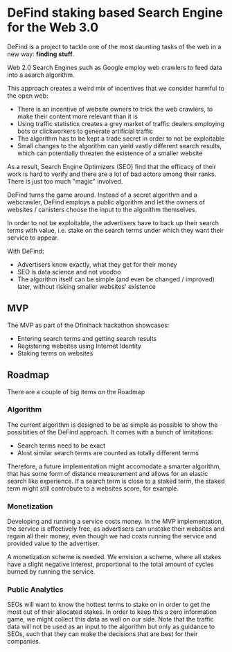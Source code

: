 # DeFind staking based Search Engine for the Web 3.0

DeFind is a project to tackle one of the most daunting tasks of the web in a new way: **finding stuff**.


Web 2.0 Search Engines such as Google employ web crawlers to feed data into a search algorithm.

This approach creates a weird mix of incentives that we consider harmful to the open web:

- There is an incentive of website owners to trick the web crawlers, to make their content more relevant than it is
- Using traffic statistics creates a grey market of traffic dealers employing bots or clickworkers to generate artificial traffic
- The algorithm has to be kept a trade secret in order to not be exploitable
- Small changes to the algorithm can yield vastly different search results, which can potentially threaten the existence of a smaller website

As a result, Search Engine Optimizers (SEO) find that the efficacy of their work is hard to verify and there are a lot of bad actors among their ranks.
There is just too much "magic" involved.


DeFind turns the game around.
Instead of a secret algorithm and a webcrawler, DeFind employs a public algorithm and let the owners of websites / canisters choose the input to the algorithm themselves.

In order to not be exploitable, the advertisers have to back up their search terms with value, i.e. stake on the search terms under which they want their service to appear.

With DeFind:
- Advertisers know exactly, what they get for their money
- SEO is data science and not voodoo
- The algorithm itself can be simple (and even be changed / improved) later, without risking smaller websites' existence

## MVP

The MVP as part of the Dfinihack hackathon showcases:

- Entering search terms and getting search results
- Registering websites using Internet Identity
- Staking terms on websites

## Roadmap

There are a couple of big items on the Roadmap

### Algorithm

The current algorithm is designed to be as simple as possible to show the possibities of the DeFind approach. It comes with a bunch of limitations:

- Search terms need to be exact
- Alost similar search terms are counted as totally different terms

Therefore, a future implementation might accomodate a smarter algorithm, that has some form of distance measurement and allows for an elastic search like experience.
If a search term is close to a staked term, the staked term might still controbute to a websites score, for example.
### Monetization

Developing and running a service costs money. In the MVP implementation, the service is effectively free, as advertisers can unstake their websites and regain all their money, even though we had costs running the service and provided value to the advertiser.

A monetization scheme is needed. We envision a scheme, where all stakes have a slight negative interest, proportional to the total amount of cycles burned by running the service.

### Public Analytics

SEOs will want to know the hottest terms to stake on in order to get the most out of their allocated stakes. In order to keep this a zero information game, we might collect this data as well on our side. Note that the traffic data will not be used as an input to the algorithm but only as guidance to SEOs, such that they can make the decisions that are best for their companies.